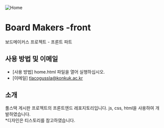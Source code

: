 ![Home]("C:\home_capture.png")

# Board Makers -front

보드메이커스 프로젝트 - 프론트 파트

## 사용 방법 및 이메일

- [사용 방법] home.html 파일을 열어 실행하십시오.
- [이메일] tlacogussla@konkuk.ac.kr

## 소개

풀스택 게시판 프로젝트의 프론트엔드 레포지토리입니다. js, css, html을 사용하여 개발하였습니다. <br/>
*디자인은 티스토리를 참고하였습니다.
